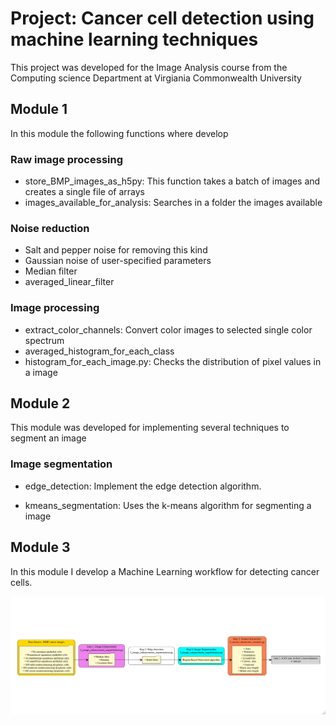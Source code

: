 # Project: Cancer cell detection using machine learning techniques

This project was developed for the Image Analysis course from the Computing science Department at Virgiania Commonwealth University

## Module 1

In this module the following functions where develop

### Raw image processing 

+ store_BMP_images_as_h5py: This function takes a batch of images and creates a single file of arrays  
+ images_available_for_analysis: Searches in a folder the images available

### Noise reduction 

+ Salt and pepper noise for removing this kind 
+ Gaussian noise of user-specified parameters
+ Median filter 
+ averaged_linear_filter

### Image processing 

+ extract_color_channels: Convert color images to selected single color spectrum
+ averaged_histogram_for_each_class
+ histogram_for_each_image.py: Checks the distribution of pixel values in a image

## Module 2

This module was developed for implementing several techniques to segment an image

### Image segmentation

+ edge_detection: Implement the edge detection algorithm.

+ kmeans_segmentation: Uses the k-means algorithm for segmenting a image

## Module 3

In this module I develop a Machine Learning workflow for detecting cancer cells.

![alt text](./module_3/results//diagram.png)



